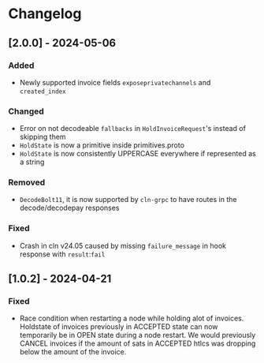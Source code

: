 # Changelog

## [2.0.0] - 2024-05-06

### Added

- Newly supported invoice fields ``exposeprivatechannels`` and ``created_index``

### Changed

- Error on not decodeable ``fallbacks`` in ``HoldInvoiceRequest``'s instead of skipping them
- ``HoldState`` is now a primitive inside primitives.proto
- ``HoldState`` is now consistently UPPERCASE everywhere if represented as a string

### Removed

- ``DecodeBolt11``, it is now supported by ``cln-grpc`` to have routes in the decode/decodepay responses

### Fixed

- Crash in cln v24.05 caused by missing `failure_message` in hook response with `result`:`fail`


## [1.0.2] - 2024-04-21

### Fixed

- Race condition when restarting a node while holding alot of invoices. Holdstate of invoices previously in ACCEPTED state can now temporarily be in OPEN state during a node restart. We would previously CANCEL invoices if the amount of sats in ACCEPTED htlcs was dropping below the amount of the invoice.